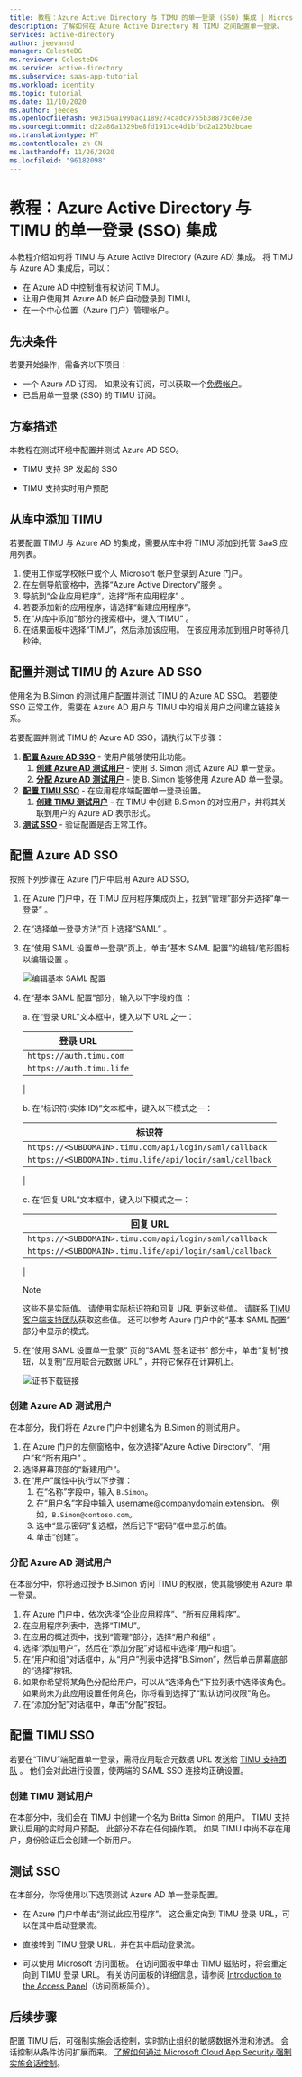 ```yaml
---
title: 教程：Azure Active Directory 与 TIMU 的单一登录 (SSO) 集成 | Microsoft Docs
description: 了解如何在 Azure Active Directory 和 TIMU 之间配置单一登录。
services: active-directory
author: jeevansd
manager: CelesteDG
ms.reviewer: CelesteDG
ms.service: active-directory
ms.subservice: saas-app-tutorial
ms.workload: identity
ms.topic: tutorial
ms.date: 11/10/2020
ms.author: jeedes
ms.openlocfilehash: 903150a199bac1189274cadc9755b38873cde73e
ms.sourcegitcommit: d22a86a1329be8fd1913ce4d1bfbd2a125b2bcae
ms.translationtype: HT
ms.contentlocale: zh-CN
ms.lasthandoff: 11/26/2020
ms.locfileid: "96182098"
---
```

# <a name="tutorial-azure-active-directory-single-sign-on-sso-integration-with-timu"></a>教程：Azure Active Directory 与 TIMU 的单一登录 (SSO) 集成

本教程介绍如何将 TIMU 与 Azure Active Directory (Azure AD) 集成。 将 TIMU 与 Azure AD 集成后，可以：

* 在 Azure AD 中控制谁有权访问 TIMU。
* 让用户使用其 Azure AD 帐户自动登录到 TIMU。
* 在一个中心位置（Azure 门户）管理帐户。

## <a name="prerequisites"></a>先决条件

若要开始操作，需备齐以下项目：

* 一个 Azure AD 订阅。 如果没有订阅，可以获取一个[免费帐户](https://azure.microsoft.com/free/)。
* 已启用单一登录 (SSO) 的 TIMU 订阅。

## <a name="scenario-description"></a>方案描述

本教程在测试环境中配置并测试 Azure AD SSO。

* TIMU 支持 SP 发起的 SSO

* TIMU 支持实时用户预配

## <a name="adding-timu-from-the-gallery"></a>从库中添加 TIMU

若要配置 TIMU 与 Azure AD 的集成，需要从库中将 TIMU 添加到托管 SaaS 应用列表。

1. 使用工作或学校帐户或个人 Microsoft 帐户登录到 Azure 门户。
1. 在左侧导航窗格中，选择“Azure Active Directory”服务  。
1. 导航到“企业应用程序”，选择“所有应用程序” 。
1. 若要添加新的应用程序，请选择“新建应用程序”。
1. 在“从库中添加”部分的搜索框中，键入“TIMU” 。
1. 在结果面板中选择“TIMU”，然后添加该应用。 在该应用添加到租户时等待几秒钟。


## <a name="configure-and-test-azure-ad-sso-for-timu"></a>配置并测试 TIMU 的 Azure AD SSO

使用名为 B.Simon 的测试用户配置并测试 TIMU 的 Azure AD SSO。 若要使 SSO 正常工作，需要在 Azure AD 用户与 TIMU 中的相关用户之间建立链接关系。

若要配置并测试 TIMU 的 Azure AD SSO，请执行以下步骤：

1. **[配置 Azure AD SSO](#configure-azure-ad-sso)** - 使用户能够使用此功能。
    1. **[创建 Azure AD 测试用户](#create-an-azure-ad-test-user)** - 使用 B. Simon 测试 Azure AD 单一登录。
    1. **[分配 Azure AD 测试用户](#assign-the-azure-ad-test-user)** - 使 B. Simon 能够使用 Azure AD 单一登录。
1. **[配置 TIMU SSO](#configure-timu-sso)** - 在应用程序端配置单一登录设置。
    1. **[创建 TIMU 测试用户](#create-timu-test-user)** - 在 TIMU 中创建 B.Simon 的对应用户，并将其关联到用户的 Azure AD 表示形式。
1. **[测试 SSO](#test-sso)** - 验证配置是否正常工作。

## <a name="configure-azure-ad-sso"></a>配置 Azure AD SSO

按照下列步骤在 Azure 门户中启用 Azure AD SSO。

1. 在 Azure 门户中，在 TIMU 应用程序集成页上，找到“管理”部分并选择“单一登录”  。
1. 在“选择单一登录方法”页上选择“SAML” 。
1. 在“使用 SAML 设置单一登录”页上，单击“基本 SAML 配置”的编辑/笔形图标以编辑设置 。

   ![编辑基本 SAML 配置](common/edit-urls.png)

1. 在“基本 SAML 配置”部分，输入以下字段的值  ：

    a. 在“登录 URL”文本框中，键入以下 URL 之一：

    | 登录 URL |
    |-------------|
    | `https://auth.timu.com` |
    | `https://auth.timu.life` |
    |

    b. 在“标识符(实体 ID)”文本框中，键入以下模式之一：
    
    | 标识符 |
    |-------------|
    | `https://<SUBDOMAIN>.timu.com/api/login/saml/callback` |
    | `https://<SUBDOMAIN>.timu.life/api/login/saml/callback`|
    |

    c. 在“回复 URL”文本框中，键入以下模式之一：
    
    | 回复 URL |
    |-------------|
    | `https://<SUBDOMAIN>.timu.com/api/login/saml/callback` |
    | `https://<SUBDOMAIN>.timu.life/api/login/saml/callback`|
    |

    > [!NOTE]
    > 这些不是实际值。 请使用实际标识符和回复 URL 更新这些值。 请联系 [TIMU 客户端支持团队](mailto:support@timu.com)获取这些值。 还可以参考 Azure 门户中的“基本 SAML 配置”  部分中显示的模式。

1. 在“使用 SAML 设置单一登录”  页的“SAML 签名证书”  部分中，单击“复制”按钮，以复制“应用联合元数据 URL”  ，并将它保存在计算机上。

    ![证书下载链接](common/copy-metadataurl.png)
### <a name="create-an-azure-ad-test-user"></a>创建 Azure AD 测试用户

在本部分，我们将在 Azure 门户中创建名为 B.Simon 的测试用户。

1. 在 Azure 门户的左侧窗格中，依次选择“Azure Active Directory”、“用户”和“所有用户”  。
1. 选择屏幕顶部的“新建用户”。
1. 在“用户”属性中执行以下步骤：
   1. 在“名称”字段中，输入 `B.Simon`。  
   1. 在“用户名”字段中输入 username@companydomain.extension。 例如，`B.Simon@contoso.com`。
   1. 选中“显示密码”复选框，然后记下“密码”框中显示的值。
   1. 单击“创建”。

### <a name="assign-the-azure-ad-test-user"></a>分配 Azure AD 测试用户

在本部分中，你将通过授予 B.Simon 访问 TIMU 的权限，使其能够使用 Azure 单一登录。

1. 在 Azure 门户中，依次选择“企业应用程序”、“所有应用程序”。 
1. 在应用程序列表中，选择“TIMU”。
1. 在应用的概述页中，找到“管理”部分，选择“用户和组” 。
1. 选择“添加用户”，然后在“添加分配”对话框中选择“用户和组”。
1. 在“用户和组”对话框中，从“用户”列表中选择“B.Simon”，然后单击屏幕底部的“选择”按钮。
1. 如果你希望将某角色分配给用户，可以从“选择角色”下拉列表中选择该角色。 如果尚未为此应用设置任何角色，你将看到选择了“默认访问权限”角色。
1. 在“添加分配”对话框中，单击“分配”按钮。

## <a name="configure-timu-sso"></a>配置 TIMU SSO

若要在“TIMU”端配置单一登录，需将应用联合元数据 URL 发送给 [TIMU 支持团队](mailto:support@timu.com) 。 他们会对此进行设置，使两端的 SAML SSO 连接均正确设置。

### <a name="create-timu-test-user"></a>创建 TIMU 测试用户

在本部分中，我们会在 TIMU 中创建一个名为 Britta Simon 的用户。 TIMU 支持默认启用的实时用户预配。 此部分不存在任何操作项。 如果 TIMU 中尚不存在用户，身份验证后会创建一个新用户。

## <a name="test-sso"></a>测试 SSO 

在本部分，你将使用以下选项测试 Azure AD 单一登录配置。 

* 在 Azure 门户中单击“测试此应用程序”。 这会重定向到 TIMU 登录 URL，可以在其中启动登录流。 

* 直接转到 TIMU 登录 URL，并在其中启动登录流。

* 可以使用 Microsoft 访问面板。 在访问面板中单击 TIMU 磁贴时，将会重定向到 TIMU 登录 URL。 有关访问面板的详细信息，请参阅 [Introduction to the Access Panel](../user-help/my-apps-portal-end-user-access.md)（访问面板简介）。


## <a name="next-steps"></a>后续步骤

配置 TIMU 后，可强制实施会话控制，实时防止组织的敏感数据外泄和渗透。 会话控制从条件访问扩展而来。 [了解如何通过 Microsoft Cloud App Security 强制实施会话控制](/cloud-app-security/proxy-deployment-any-app)。